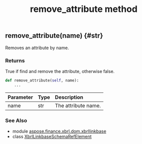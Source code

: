 ﻿---
title: remove_attribute method
second_title: Aspose.Finance for Python via .NET API References
description: 
type: docs
weight: 70
url: /python-net/aspose.finance.xbrl.dom.xbrllinkbase/xbrllinkbaseschemarefelement/remove_attribute/
is_root: false
---

## remove_attribute(name) {#str}

Removes an attribute by name.

### Returns 


True if find and remove the attribute, otherwise false.


```python
def remove_attribute(self, name):
    ...
```


| Parameter | Type | Description |
| :- | :- | :- |
| name | str | The attribute name. |



### See Also
* module [aspose.finance.xbrl.dom.xbrllinkbase](../../)
* class [XbrlLinkbaseSchemaRefElement](/finance/python-net/aspose.finance.xbrl.dom.xbrllinkbase/xbrllinkbaseschemarefelement)
